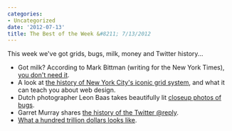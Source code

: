 ```yaml
---
categories:
- Uncategorized
date: '2012-07-13'
title: The Best of the Week &#8211; 7/13/2012
---
```


This week we've got grids, bugs, milk, money and Twitter history...

<ul>
<li>Got milk? According to Mark Bittman (writing for the New York Times), <a href="http://opinionator.blogs.nytimes.com/2012/07/07/got-milk-you-dont-need-it/">you don't need it</a>.</li>
<li>A look at <a href="http://globalmoxie.com/blog/nyc-grid-design.shtml">the history of New York City's iconic grid system</a>, and what it can teach you about web design.</li>
<li>Dutch photographer Leon Baas takes beautifully lit <a href="http://www.telegraph.co.uk/earth/earthpicturegalleries/8015618/Beautifully-lit-macro-pictures-of-insects-by-Dutch-photographer-Leon-Baas.html">closeup photos of bugs</a>.</li>
<li>Garret Murray shares <a href="http://log.maniacalrage.net/post/26935842947/the-real-history-of-the-reply-on-twitter">the history of the Twitter @reply</a>.</li>
<li><a href="http://instagram.com/p/M8SorKnIyJ/">What a hundred trillion dollars looks like</a>.</li>
</ul>